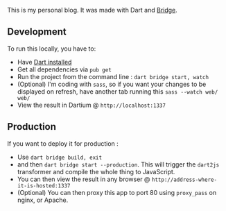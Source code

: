 This is my personal blog. It was made with Dart and [Bridge](http://github.com/dart-bridge/framework).

## Development

To run this locally, you have to:
 
* Have [Dart installed](http://stacktrace.ca/getting-started-with-dart)
* Get all dependencies via `pub get`
* Run the project from the command line : `dart bridge start, watch`
* (Optional) I'm coding with `sass`, so if you want your changes to be displayed on refresh, have another tab running this `sass --watch web/ web/`
* View the result in Dartium @ `http://localhost:1337`

## Production

If you want to deploy it for production :

* Use `dart bridge build, exit` 
* and then `dart bridge start --production`. This will trigger the `dart2js` transformer and compile the whole thing to JavaScript.
* You can then view the result in any browser @ `http://address-where-it-is-hosted:1337`
* (Optional) You can then proxy this app to port 80 using `proxy_pass` on nginx, or Apache.
